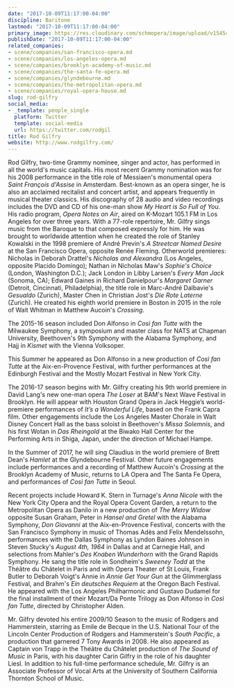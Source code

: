 ```yaml
---
date: "2017-10-09T11:17:00-04:00"
discipline: Baritone
lastmod: "2017-10-09T11:17:00-04:00"
primary_image: https://res.cloudinary.com/schmopera/image/upload/v1545409169/media/webhook-uploads/1507561877918/2017-10-09---rg1hr.jpg.jpg
publishDate: "2017-10-09T11:17:00-04:00"
related_companies:
- scene/companies/san-francisco-opera.md
- scene/companies/los-angeles-opera.md
- scene/companies/brooklyn-academy-of-music.md
- scene/companies/the-santa-fe-opera.md
- scene/companies/glyndebourne.md
- scene/companies/the-metropolitan-opera.md
- scene/companies/royal-opera-house.md
slug: rod-gilfry
social_media:
- _template: people_single
  platform: Twitter
  template: social-media
  url: https://twitter.com/rodgil
title: Rod Gilfry
website: http://www.rodgilfry.com/
---
```


Rod Gilfry, two-time Grammy nominee, singer and actor, has performed in all the world's music capitals. His most recent Grammy nomination was for his 2008 performance in the title role of Messiaen's monumental opera *Saint François d'Assise* in Amsterdam. Best-known as an opera singer, he is also an acclaimed recitalist and concert artist, and appears frequently in musical theater classics. His discography of 28 audio and video recordings includes the DVD and CD of his one-man show *My Heart is So Full of You*. His radio program, *Opera Notes on Air*, aired on K-Mozart 105.1 FM in Los Angeles for over three years. With a 77-role repertoire, Mr. Gilfry sings music from the Baroque to that composed expressly for him. He was brought to worldwide attention when he created the role of Stanley Kowalski in the 1998 premiere of André Previn's *A Streetcar Named Desire* at the San Francisco Opera, opposite Renée Fleming. Otherworld premieres: Nicholas in Deborah Drattel's *Nicholas and Alexandra* (Los Angeles, opposite Placido Domingo); Nathan in Nicholas Maw's *Sophie's Choice* (London, Washington D.C.); Jack London in Libby Larsen's *Every Man Jack* (Sonoma, CA); Edward Gaines in Richard Danielpour's *Margaret Garner* (Detroit, Cincinnati, Philadelphia), the title role in Marc-André Dalbavie's *Gesualdo* (Zurich), Master Chen in Christian Jost's *Die Rote Laterne* (Zurich). He created his eighth world premiere in Boston in 2015 in the role of Walt Whitman in Matthew Aucoin's *Crossing*. 

The 2015-16 season included Don Alfonso in *Cosi fan Tutte* with the Milwaukee Symphony, a symposium and master class for NATS at Chapman University, Beethoven's 9th Symphony with the Alabama Symphony, and Hajj in *Kismet* with the Vienna Volksoper. 

This Summer he appeared as Don Alfonso in a new production of *Così fan Tutte* at the Aix-en-Provence Festival, with further performances at the Edinburgh Festival and the Mostly Mozart Festival in New York City.  

The 2016-17 season begins with Mr. Gilfry creating his 9th world premiere in David Lang's new one-man opera *The Loser* at BAM's Next Wave Festival in Brooklyn. He will appear with Houston Grand Opera in Jack Heggie’s world-premiere performances of *It’s a Wonderful Life*, based on the Frank Capra film. Other engagements include the Los Angeles Master Chorale in Walt Disney Concert Hall as the bass soloist in Beethoven's *Missa Solemnis*, and his first Wotan in *Das Rheingold* at the Biwako Hall Center for the Performing Arts in Shiga, Japan, under the direction of Michael Hampe.  

In the Summer of 2017, he will sing Claudius in the world premiere of Brett Dean's *Hamlet* at the Glyndebourne Festival. Other future engagements include performances and a recording of Matthew Aucoin's *Crossing* at the Brooklyn Academy of Music, returns to LA Opera and The Santa Fe Opera, and performances of *Così fan Tutte* in Seoul.  

Recent projects include Howard K. Stern in Turnage's *Anna Nicole* with the New York City Opera and the Royal Opera Covent Garden, a return to the Metropolitan Opera as Danilo in a new production of *The Merry Widow* opposite Susan Graham, Peter in *Hansel and Gretel* with the Alabama Symphony, *Don Giovanni* at the Aix-en-Provence Festival, concerts with the San Francisco Symphony in music of Thomas Adès and Felix Mendelssohn, performances with the Dallas Symphony as Lyndon Baines Johnson in Steven Stucky's *August 4th, 1964* in Dallas and at Carnegie Hall, and selections from Mahler's *Des Knaben Wunderhorn* with the Grand Rapids Symphony. He sang the title role in Sondheim's *Sweeney Todd* at the Théâtre du Châtelet in Paris and with Opera Theater of St Louis, Frank Butler to Deborah Voigt's Annie in *Annie Get Your Gun* at the Glimmerglass Festival, and Brahm's *Ein deutsches Requiem* at the Oregon Bach Festival. He appeared with the Los Angeles Philharmonic and Gustavo Dudamel for the final installment of their Mozart/Da Ponte Trilogy as Don Alfonso in *Così fan Tutte*, directed by Christopher Alden.

Mr. Gilfry devoted his entire 2009/10 Season to the music of Rodgers and Hammerstein, starring as Emile de Becque in the U.S. National Tour of the Lincoln Center Production of Rodgers and Hammerstein's *South Pacific*, a production that garnered 7 Tony Awards in 2008. He also appeared as Captain von Trapp in the Théâtre du Châtelet production of *The Sound of Music* in Paris, with his daughter Carin Gilfry in the role of his daughter Liesl.  In addition to his full-time performance schedule, Mr. Gilfry is an Associate Professor of Vocal Arts at the University of Southern California Thornton School of Music.
